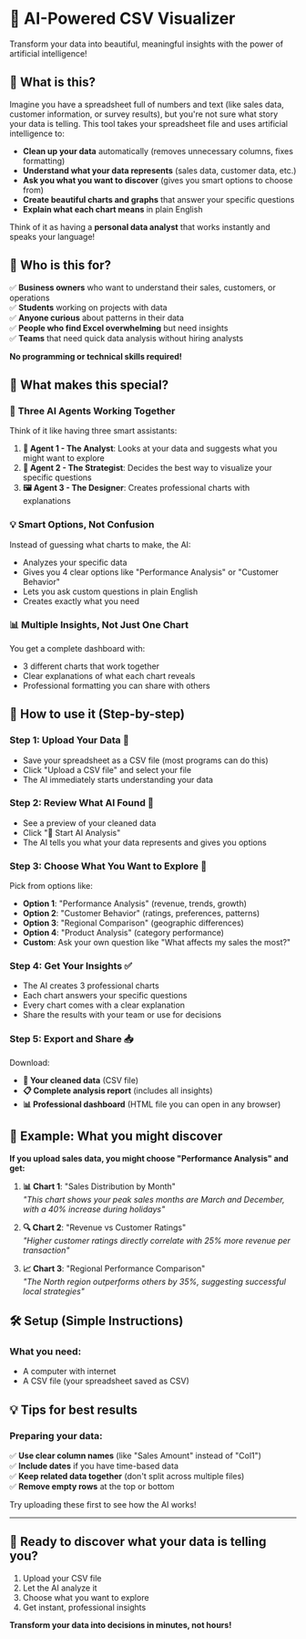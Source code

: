 # 🤖 AI-Powered CSV Visualizer

Transform your data into beautiful, meaningful insights with the power of artificial intelligence!

## 🌟 What is this?

Imagine you have a spreadsheet full of numbers and text (like sales data, customer information, or survey results), but you're not sure what story your data is telling. This tool takes your spreadsheet file and uses artificial intelligence to:

- **Clean up your data** automatically (removes unnecessary columns, fixes formatting)
- **Understand what your data represents** (sales data, customer data, etc.)
- **Ask you what you want to discover** (gives you smart options to choose from)
- **Create beautiful charts and graphs** that answer your specific questions
- **Explain what each chart means** in plain English

Think of it as having a **personal data analyst** that works instantly and speaks your language!

## 🎯 Who is this for?

✅ **Business owners** who want to understand their sales, customers, or operations  
✅ **Students** working on projects with data  
✅ **Anyone curious** about patterns in their data  
✅ **People who find Excel overwhelming** but need insights  
✅ **Teams** that need quick data analysis without hiring analysts  

**No programming or technical skills required!**

## 🚀 What makes this special?

### 🧠 **Three AI Agents Working Together**
Think of it like having three smart assistants:

1. **🧠 Agent 1 - The Analyst**: Looks at your data and suggests what you might want to explore
2. **🎯 Agent 2 - The Strategist**: Decides the best way to visualize your specific questions  
3. **🖼 Agent 3 - The Designer**: Creates professional charts with explanations

### 💡 **Smart Options, Not Confusion**
Instead of guessing what charts to make, the AI:
- Analyzes your specific data
- Gives you 4 clear options like "Performance Analysis" or "Customer Behavior"
- Lets you ask custom questions in plain English
- Creates exactly what you need

### 📊 **Multiple Insights, Not Just One Chart**
You get a complete dashboard with:
- 3 different charts that work together
- Clear explanations of what each chart reveals
- Professional formatting you can share with others

## 🔧 How to use it (Step-by-step)

### **Step 1: Upload Your Data** 📂
- Save your spreadsheet as a CSV file (most programs can do this)
- Click "Upload a CSV file" and select your file
- The AI immediately starts understanding your data

### **Step 2: Review What AI Found** 🧠
- See a preview of your cleaned data
- Click "🚀 Start AI Analysis" 
- The AI tells you what your data represents and gives you options

### **Step 3: Choose What You Want to Explore** 🎯
Pick from options like:
- **Option 1**: "Performance Analysis" (revenue, trends, growth)
- **Option 2**: "Customer Behavior" (ratings, preferences, patterns)  
- **Option 3**: "Regional Comparison" (geographic differences)
- **Option 4**: "Product Analysis" (category performance)
- **Custom**: Ask your own question like "What affects my sales the most?"

### **Step 4: Get Your Insights** ✅
- The AI creates 3 professional charts
- Each chart answers your specific questions
- Every chart comes with a clear explanation
- Share the results with your team or use for decisions

### **Step 5: Export and Share** 📥
Download:
- **📄 Your cleaned data** (CSV file)
- **📋 Complete analysis report** (includes all insights)
- **📊 Professional dashboard** (HTML file you can open in any browser)

## 🎉 Example: What you might discover

**If you upload sales data, you might choose "Performance Analysis" and get:**

1. **📊 Chart 1**: "Sales Distribution by Month"  
   *"This chart shows your peak sales months are March and December, with a 40% increase during holidays"*

2. **🔍 Chart 2**: "Revenue vs Customer Ratings"  
   *"Higher customer ratings directly correlate with 25% more revenue per transaction"*

3. **📈 Chart 3**: "Regional Performance Comparison"  
   *"The North region outperforms others by 35%, suggesting successful local strategies"*

## 🛠 Setup (Simple Instructions)

### **What you need:**
- A computer with internet
- A CSV file (your spreadsheet saved as CSV)

## 💡 Tips for best results

### **Preparing your data:**
✅ **Use clear column names** (like "Sales Amount" instead of "Col1")  
✅ **Include dates** if you have time-based data  
✅ **Keep related data together** (don't split across multiple files)  
✅ **Remove empty rows** at the top or bottom  

Try uploading these first to see how the AI works!

---

## 🚀 Ready to discover what your data is telling you?

1. Upload your CSV file
2. Let the AI analyze it
3. Choose what you want to explore  
4. Get instant, professional insights

**Transform your data into decisions in minutes, not hours!** 
